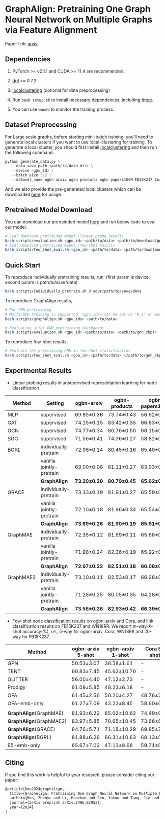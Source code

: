 # GraphAlign: Pretraining One Graph Neural Network on Multiple Graphs via Feature Alignment

Paper link: [arxiv](https://arxiv.org/abs/2406.02953)

## Dependencies

1. PyTorch >= v2.1.1 and CUDA >= 11.4 are recommended.

2. [dgl](https://www.dgl.ai/pages/start.html) >= 0.7.2

3. [localclustering](https://github.com/kfoynt/LocalGraphClustering) (optional for data preprocessing)

4. Run `bash setup.sh` to install necessary dependences, including [fmoe](https://github.com/zhan72/fastmoe).
   
5. You can use `wandb` to monitor the training process.

## Dataset Preprocessing

For Large scale graphs, before starting mini-batch training, you'll need to generate local clusters if you want to use local-clustering for training. To generate a local cluster, you should first install [localclustering](https://github.com/kfoynt/LocalGraphClustering) and then run the following command:

 ````python
 python generate_data.py \
 	--data_save_path <path/to/data_dir> \
 	--device <gpu_id> \
 	--batch_size 512 \
 	--dataset_name ogbn-arxiv ogbn-products ogbn-papers100M FB15K237 Cora WN18RR
 ````

And we also provide the pre-generated local clusters which can be downloaded [here](https://drive.google.com/drive/folders/1f736S0pl_ypmh---b_pM3U1tK0PfFV0x?usp=sharing) for usage.

## Pretrained Model Download

You can download our pretrainded model [here](https://drive.google.com/drive/folders/1wpTE40SPVwysw8e30I-NJnZiI2Y-rADt?usp=drive_link) and run below code to eval our model.
```bash
# Eval download pretrained model (linear probe result)
bash scripts/evaluation.sh <gpu_id> <path/to/data> <path/to/download/gnn_ckpt>
# Eval download pretrained model (few-shot result) 
bash scripts/few_shot_eval.sh <gpu_id> <path/to/data> <path/to/download/gnn_ckpt>
```

## Quick Start

To reproduce individually pretraining results, run: (first param is device, second param is path/to/save/data)
```bash
bash scripts/individually_pretrain.sh 0 your/path/to/save/data
```

To reproduce GraphAlign results,
```bash
# For GNN pretraining
# Multi-GPU training is supported. <gpu_ids> can be set as "0,1" or more gpus.
bash scripts/graphalign.sh <gpu_ids> <path/to/data>

# Evaluation after GNN pretraining checkpoint
bash scripts/evaluation.sh <gpu_id> <path/to/data> <path/to/gnn_ckpt>
```

To reproduce few-shot results:
```bash
# Evaluate the pretraining GNN in few-shot classification
bash scripts/few_shot_eval.sh <gpu_id> <path/to/data> </path/to/gnn_ckpt>
```

## Experimental Results

- Linear probing results in unsupervised representation learning for node classification

| Method    | Setting                  | ogbn-arxiv     | ogbn-products  | ogbn-papers100M | Avg. gain |
| --------- | ------------------------ | -------------- | -------------- | --------------- | --------- |
| MLP       | supervised               | 69.85±0.36     | 73.74±0.43     | 56.62±0.21      | -         |
| GAT       | supervised               | 74.15±0.15     | 83.42±0.35     | 66.63±0.23      | -         |
| GCN       | supervised               | 74.77±0.34     | 80.76±0.50     | 68.15±0.08      | -         |
| SGC       | supervised               | 71.56±0.41     | 74.36±0.27     | 58.82±0.08      | -         |
| BGRL      | individually-pretrain    | 72.98±0.14     | 80.45±0.16     | 65.40±0.23      | -         |
|           | vanilla jointly-pretrain | 69.00±0.08     | 81.11±0.27     | 63.93±0.22      | -1.60     |
|           | **GraphAlign**           | **73.20±0.20** | **80.79±0.45** | **65.62±0.14**  | **+0.26** |
| GRACE     | individually-pretrain    | 73.33±0.19     | 81.91±0.27     | 65.59±0.13      | -         |
|           | vanilla jointly-pretrain | 72.10±0.18     | 81.96±0.34     | 65.54±0.18      | -0.41     |
|           | **GraphAlign**           | **73.69±0.26** | **81.90±0.19** | **65.61±0.17**  | **+0.12** |
| GraphMAE  | individually-pretrain    | 72.35±0.12     | 81.69±0.11     | 65.68±0.28      | -         |
|           | vanilla jointly-pretrain | 71.98±0.24     | 82.36±0.19     | 65.92±0.13      | +0.18     |
|           | **GraphAlign**           | **72.97±0.22** | **82.51±0.18** | **66.08±0.18**  | **+0.61** |
| GraphMAE2 | individually-pretrain    | 73.10±0.11     | 82.53±0.17     | 66.28±0.10      | -         |
|           | vanilla jointly-pretrain | 71.28±0.25     | 80.05±0.35     | 64.28±0.33      | -2.10     |
|           | **GraphAlign**           | **73.56±0.26** | **82.93±0.42** | **66.39±0.14**  | **+0.32** |

- Few-shot node classification results on ogbn-arxiv and Cora, and link classification results on FB15K237 and WN18RR. We report *m*-way-*k*-shot accuracy(%), i.e., 5-way for ogbn-arxiv, Cora, WN18RR and 20-way for FB15K237.

| Method                | ogbn-arxiv 5-shot | ogbn-arxiv 1-shot | Cora 5-shot | Cora 1-shot | WN18RR 5-shot | WN18RR 1-shot | FB15K237 5-shot | FB15K237 1-shot |
| --------------------- | ----------------- | ----------------- | ----------- | ----------- | ------------- | ------------- | --------------- | --------------- |
| GPN                   | 50.53±3.07        | 38.58±1.61        | -           | -           | -             | -             | -               | -               |
| TENT                  | 60.83±7.45        | 45.62±10.70       | -           | -           | -             | -             | -               | -               |
| GLITTER               | 56.00±4.40        | 47.12±2.73        | -           | -           | -             | -             | -               | -               |
| Prodigy               | 61.09±5.85        | 48.23±6.18        | -           | -           | -             | -             | 74.92±6.03      | 55.49±6.88      |
| OFA                   | 61.45±2.56        | 50.20±4.27        | 48.76±2.65  | 34.04±4.10  | 46.32±4.18    | 33.86±3.41    | 82.56±1.58      | 75.39±2.86      |
| OFA-emb-only        | 61.27±7.09        | 43.22±8.45        | 58.60±6.72  | 40.87±8.26  | 54.87±9.73    | 39.72±9.35    | 59.11±6.95      | 43.03±7.17      |
|     | | | | | ||||
| **GraphAlign**(GraphMAE) | 81.93±6.22        | 65.02±10.62       | 74.49±6.43  | 55.55±9.86  | 60.19±10.31   | 45.08±10.55   | 79.92±5.54      | 63.01±7.29    |
| **GraphAlign**(GraphMAE2) | 83.97±5.85        | 70.65±10.45       | 73.66±6.75  | 56.87±9.98  | 55.95±10.49   | 42.22±10.04   | 79.86±5.53      | 63.56±7.31   |
| **GraphAlign**(GRACE) | 84.76±5.71        | 71.18±10.29       | 69.85±7.19  | 52.60±10.10 | 53.11±10.24   | 39.58±9.42    | 75.04±5.98      | 60.09±7.36      |
| **GraphAlign**(BGRL)  | 81.88±6.26        | 66.31±10.63       | 68.13±6.84  | 50.19±9.49  | 51.97±10.66   | 38.72±9.77    | 77.74±5.87      | 61.48±7.44      |
| E5-emb-only           | 65.67±7.02        | 47.13±8.68        | 59.71±6.71  | 41.58±8.11  | 56.52±9.65    | 41.53±9.36    | 58.43±6.94      | 42.06±7.11      |

## Citing
If you find this work is helpful to your research, please consider citing our paper:

```latex
@article{hou2024graphalign,
  title={GraphAlign: Pretraining One Graph Neural Network on Multiple Graphs via Feature Alignment},
  author={Hou, Zhenyu and Li, Haozhan and Cen, Yukuo and Tang, Jie and Dong, Yuxiao},
  journal={arXiv preprint arXiv:2406.02953},
  year={2024}
}
```

